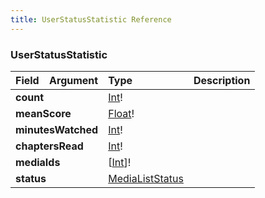 ```yaml
---
title: UserStatusStatistic Reference
---
```


### UserStatusStatistic
<table>
<thead>
<tr>
<th align="left">Field</th>
<th align="right">Argument</th>
<th align="left">Type</th>
<th align="left">Description</th>
</tr>
</thead>
<tbody>
<tr>
<td colspan="2" valign="top"><strong>count</strong></td>
<td valign="top"><a href="/reference/scalar/int">Int</a>!</td>
<td></td>
</tr>
<tr>
<td colspan="2" valign="top"><strong>meanScore</strong></td>
<td valign="top"><a href="/reference/scalar/float">Float</a>!</td>
<td></td>
</tr>
<tr>
<td colspan="2" valign="top"><strong>minutesWatched</strong></td>
<td valign="top"><a href="/reference/scalar/int">Int</a>!</td>
<td></td>
</tr>
<tr>
<td colspan="2" valign="top"><strong>chaptersRead</strong></td>
<td valign="top"><a href="/reference/scalar/int">Int</a>!</td>
<td></td>
</tr>
<tr>
<td colspan="2" valign="top"><strong>mediaIds</strong></td>
<td valign="top">[<a href="/reference/scalar/int">Int</a>]!</td>
<td></td>
</tr>
<tr>
<td colspan="2" valign="top"><strong>status</strong></td>
<td valign="top"><a href="/reference/enum/medialiststatus">MediaListStatus</a></td>
<td></td>
</tr>
</tbody>
</table>